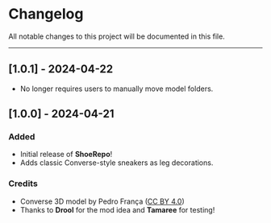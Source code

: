# Changelog

All notable changes to this project will be documented in this file.

---

## [1.0.1] - 2024-04-22
- No longer requires users to manually move model folders.

## [1.0.0] - 2024-04-21
### Added
- Initial release of **ShoeRepo**!
- Adds classic Converse-style sneakers as leg decorations.

### Credits
- Converse 3D model by Pedro França ([CC BY 4.0](https://creativecommons.org/licenses/by/4.0/))
- Thanks to **Drool** for the mod idea and **Tamaree** for testing!
